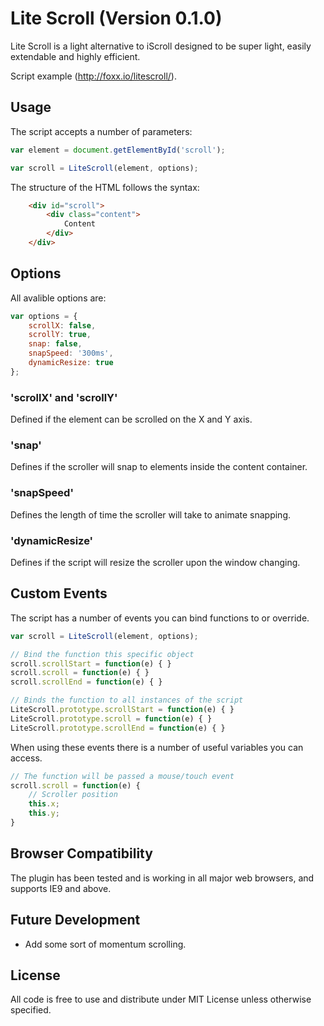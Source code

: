 # Lite Scroll (Version 0.1.0)
Lite Scroll is a light alternative to iScroll designed to be super light, easily extendable and highly efficient.

Script example (http://foxx.io/litescroll/).

## Usage
The script accepts a number of parameters:

```javascript
var element = document.getElementById('scroll');

var scroll = LiteScroll(element, options);
```

The structure of the HTML follows the syntax:

```html
    <div id="scroll">
        <div class="content">
            Content
        </div>
    </div>
```

## Options

All avalible options are:

```javascript
var options = {
    scrollX: false,
    scrollY: true,
    snap: false,
    snapSpeed: '300ms',
    dynamicResize: true
};
```

### 'scrollX' and 'scrollY'
Defined if the element can be scrolled on the X and Y axis.

### 'snap'
Defines if the scroller will snap to elements inside the content container.

### 'snapSpeed'
Defines the length of time the scroller will take to animate snapping.

### 'dynamicResize'
Defines if the script will resize the scroller upon the window changing.

## Custom Events
The script has a number of events you can bind functions to or override.

```javascript
var scroll = LiteScroll(element, options);

// Bind the function this specific object
scroll.scrollStart = function(e) { }
scroll.scroll = function(e) { }
scroll.scrollEnd = function(e) { }

// Binds the function to all instances of the script
LiteScroll.prototype.scrollStart = function(e) { }
LiteScroll.prototype.scroll = function(e) { }
LiteScroll.prototype.scrollEnd = function(e) { }
```

When using these events there is a number of useful variables you can access.

```javascript
// The function will be passed a mouse/touch event
scroll.scroll = function(e) {
    // Scroller position
    this.x;
    this.y;
}
```

## Browser Compatibility
The plugin has been tested and is working in all major web browsers, and supports IE9 and above.

## Future Development
- Add some sort of momentum scrolling.

## License
All code is free to use and distribute under MIT License unless otherwise specified.
